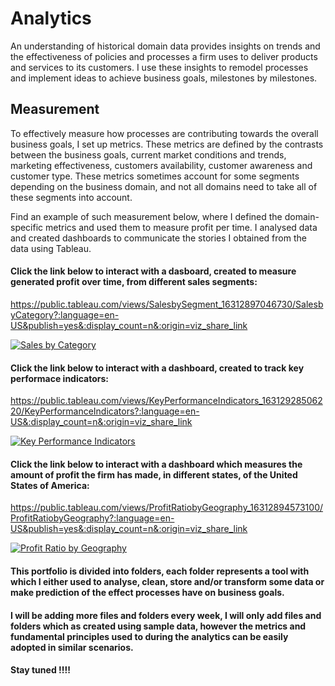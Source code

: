 # Analytics
An understanding of historical domain data provides insights on trends and the effectiveness of policies and processes a firm uses to deliver products and services to its customers.
I use these insights to remodel processes and implement ideas to achieve business goals, milestones by milestones.

## Measurement
To effectively measure how processes are contributing towards the overall business goals, I set up metrics. These metrics are defined by the contrasts between the business goals, current market conditions and trends, marketing effectiveness, customers availability, customer awareness and customer type.
These metrics sometimes account for some segments depending on the business domain, and not all domains need to take all of these segments into account.

Find an example of such measurement below, where I defined the domain-specific metrics and used them to measure profit per time. I analysed data and created dashboards to communicate the stories I obtained from the data using Tableau.

#### Click the link below to interact with a dasboard, created to measure generated profit over time, from different sales segments:

https://public.tableau.com/views/SalesbySegment_16312897046730/SalesbyCategory?:language=en-US&publish=yes&:display_count=n&:origin=viz_share_link

<div class='tableauPlaceholder' id='viz1632224515149' style='position: relative'><noscript><a href='#'><img alt='Sales by Category ' src='https:&#47;&#47;public.tableau.com&#47;static&#47;images&#47;Sa&#47;SalesbySegment_16312897046730&#47;SalesbyCategory&#47;1_rss.png' style='border: none' /></a></noscript><object class='tableauViz'  style='display:none;'><param name='host_url' value='https%3A%2F%2Fpublic.tableau.com%2F' /> <param name='embed_code_version' value='3' /> <param name='site_root' value='' /><param name='name' value='SalesbySegment_16312897046730&#47;SalesbyCategory' /><param name='tabs' value='no' /><param name='toolbar' value='yes' /><param name='static_image' value='https:&#47;&#47;public.tableau.com&#47;static&#47;images&#47;Sa&#47;SalesbySegment_16312897046730&#47;SalesbyCategory&#47;1.png' /> <param name='animate_transition' value='yes' /><param name='display_static_image' value='yes' /><param name='display_spinner' value='yes' /><param name='display_overlay' value='yes' /><param name='display_count' value='yes' /><param name='language' value='en-US' /><param name='filter' value='publish=yes' /></object></div>                


#### Click the link below to interact with a dashboard, created to track key performace indicators:

https://public.tableau.com/views/KeyPerformanceIndicators_16312928506220/KeyPerformanceIndicators?:language=en-US&:display_count=n&:origin=viz_share_link

<div class='tableauPlaceholder' id='viz1632223067888' style='position: relative'><noscript><a href='#'><img alt='Key Performance Indicators ' src='https:&#47;&#47;public.tableau.com&#47;static&#47;images&#47;Ke&#47;KeyPerformanceIndicators_16312928506220&#47;KeyPerformanceIndicators&#47;1_rss.png' style='border: none' /></a></noscript><object class='tableauViz'  style='display:none;'><param name='host_url' value='https%3A%2F%2Fpublic.tableau.com%2F' /> <param name='embed_code_version' value='3' /> <param name='site_root' value='' /><param name='name' value='KeyPerformanceIndicators_16312928506220&#47;KeyPerformanceIndicators' /><param name='tabs' value='no' /><param name='toolbar' value='yes' /><param name='static_image' value='https:&#47;&#47;public.tableau.com&#47;static&#47;images&#47;Ke&#47;KeyPerformanceIndicators_16312928506220&#47;KeyPerformanceIndicators&#47;1.png' /> <param name='animate_transition' value='yes' /><param name='display_static_image' value='yes' /><param name='display_spinner' value='yes' /><param name='display_overlay' value='yes' /><param name='display_count' value='yes' /><param name='language' value='en-US' /></object></div>                


#### Click the link below to interact with a dashboard which measures the amount of profit the firm has made, in different states, of the United States of America:

https://public.tableau.com/views/ProfitRatiobyGeography_16312894573100/ProfitRatiobyGeography?:language=en-US&publish=yes&:display_count=n&:origin=viz_share_link

<div class='tableauPlaceholder' id='viz1632223437518' style='position: relative'><noscript><a href='#'><img alt='Profit Ratio by Geography ' src='https:&#47;&#47;public.tableau.com&#47;static&#47;images&#47;Pr&#47;ProfitRatiobyGeography_16312894573100&#47;ProfitRatiobyGeography&#47;1_rss.png' style='border: none' /></a></noscript><object class='tableauViz'  style='display:none;'><param name='host_url' value='https%3A%2F%2Fpublic.tableau.com%2F' /> <param name='embed_code_version' value='3' /> <param name='site_root' value='' /><param name='name' value='ProfitRatiobyGeography_16312894573100&#47;ProfitRatiobyGeography' /><param name='tabs' value='no' /><param name='toolbar' value='yes' /><param name='static_image' value='https:&#47;&#47;public.tableau.com&#47;static&#47;images&#47;Pr&#47;ProfitRatiobyGeography_16312894573100&#47;ProfitRatiobyGeography&#47;1.png' /> <param name='animate_transition' value='yes' /><param name='display_static_image' value='yes' /><param name='display_spinner' value='yes' /><param name='display_overlay' value='yes' /><param name='display_count' value='yes' /><param name='language' value='en-US' /><param name='filter' value='publish=yes' /></object></div>               


#### This portfolio is divided into folders, each folder represents a tool with which I either used to analyse, clean, store and/or transform some data or make prediction of the effect processes have on business goals.
#### I will be adding more files and folders every week, I will only add files and folders which as created using sample data, however the metrics and fundamental principles used to during the analytics can be easily adopted in similar scenarios.
#### Stay tuned !!!!
